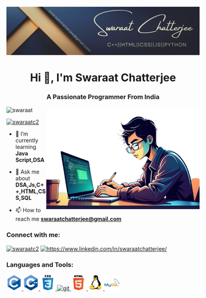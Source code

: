 ![logo](https://github.com/Swaraat/Swaraat/blob/main/banner.jpeg)
<h1 align="center">Hi 👋, I'm Swaraat Chatterjee</h1>
<h3 align="center">A Passionate Programmer  From India</h3>
<img align="right" alt="coding" width="400" src="https://github.com/Swaraat/Swaraat/blob/main/pm-removebg-preview.png">
<p align="left"> <img src="https://komarev.com/ghpvc/?username=swaraat&label=Profile%20views&color=0e75b6&style=flat" alt="swaraat" /> </p>

<p align="left"> <a href="https://twitter.com/swaraatc2" target="blank"><img src="https://img.shields.io/twitter/follow/swaraatc2?logo=twitter&style=for-the-badge" alt="swaraatc2" /></a> </p>

- 🌱 I’m currently learning **Java Script,DSA**

- 💬 Ask me about **DSA,Js,C++,HTML,CSS,SQL**

- 📫 How to reach me **swaraatchatterjee@gmail.com**

<h3 align="left">Connect with me:</h3>
<p align="left">
<a href="https://twitter.com/swaraatc2" target="blank"><img align="center" src="https://raw.githubusercontent.com/rahuldkjain/github-profile-readme-generator/master/src/images/icons/Social/twitter.svg" alt="swaraatc2" height="30" width="40" /></a>  
<a href="https://linkedin.com/in/https://www.linkedin.com/in/swaraatchatterjee/" target="blank"><img align="center" src="https://raw.githubusercontent.com/rahuldkjain/github-profile-readme-generator/master/src/images/icons/Social/linked-in-alt.svg" alt="https://www.linkedin.com/in/swaraatchatterjee/" height="30" width="40" /></a>
</p>

<h3 align="left">Languages and Tools:</h3>
<p align="left"> <a href="https://www.cprogramming.com/" target="_blank" rel="noreferrer"> <img src="https://raw.githubusercontent.com/devicons/devicon/master/icons/c/c-original.svg" alt="c" width="40" height="40"/> </a> <a href="https://www.w3schools.com/cpp/" target="_blank" rel="noreferrer"> <img src="https://raw.githubusercontent.com/devicons/devicon/master/icons/cplusplus/cplusplus-original.svg" alt="cplusplus" width="40" height="40"/> </a> <a href="https://www.w3schools.com/css/" target="_blank" rel="noreferrer"> <img src="https://raw.githubusercontent.com/devicons/devicon/master/icons/css3/css3-original-wordmark.svg" alt="css3" width="40" height="40"/> </a> <a href="https://git-scm.com/" target="_blank" rel="noreferrer"> <img src="https://www.vectorlogo.zone/logos/git-scm/git-scm-icon.svg" alt="git" width="40" height="40"/> </a> <a href="https://www.w3.org/html/" target="_blank" rel="noreferrer"> <img src="https://raw.githubusercontent.com/devicons/devicon/master/icons/html5/html5-original-wordmark.svg" alt="html5" width="40" height="40"/> </a> <a href="https://www.linux.org/" target="_blank" rel="noreferrer"> <img src="https://raw.githubusercontent.com/devicons/devicon/master/icons/linux/linux-original.svg" alt="linux" width="40" height="40"/> </a> <a href="https://www.mysql.com/" target="_blank" rel="noreferrer"> <img src="https://raw.githubusercontent.com/devicons/devicon/master/icons/mysql/mysql-original-wordmark.svg" alt="mysql" width="40" height="40"/> </a> </p>
